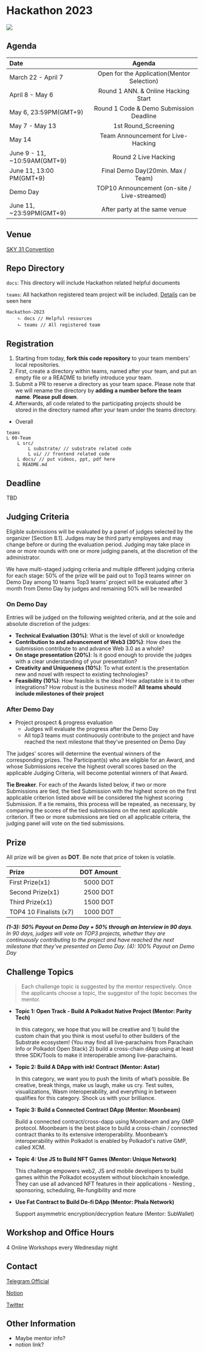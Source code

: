 # Hackathon 2023

![](https://i.postimg.cc/N0nGNtzh/photo-2023-03-08-00-43-38.jpg)

## Agenda

|  Date   |      Agenda      |  
|:----------|:-------------:|
| March 22 - April 7 |  Open for the Application(Mentor Selection) | 
| April 8 - May 6 | Round 1 ANN. & Online Hacking Start | 
| May 6, 23:59PM(GMT+9)| Round 1 Code & Demo Submission Deadline | 
| May 7 - May 13| 1st Round_Screening |
| May 14 | Team Announcement for Live-Hacking |
| June 9 - 11, ~10:59AM(GMT+9) | Round 2 Live Hacking |
| June 11, 13:00 PM(GMT+9) | Final Demo Day(20min. Max / Team) |
| Demo Day | TOP10 Announcement (on-site / Live-streamed) |
| June 11, ~23:59PM(GMT+9) | After party at the same venue |

## Venue

[SKY 31 Convention](sky31convention.com)

## Repo Directory

`docs`: This directory will include Hackathon related helpful documents

`teams`: All hackathon registered team project will be included. [Details](https://github.com/HackaDOT-East-Asia/hackathon-2023/blob/main/README.md#registration) can be seen here

```
Hackathon-2023
    ㄴ docs // Helpful resources 
    ㄴ teams // All registered team
```

## Registration

1. Starting from today, **fork this code repository** to your team members' local repositories.
2. First, create a directory within teams, named after your team, and put an empty file or a README to briefly introduce your team. 
3. Submit a PR to reserve a directory as your team space. Please note that we will rename the directory by **adding a number before the team name**. **Please pull down**.
4. Afterwards, all code related to the participating projects should be stored in the directory named after your team under the teams directory. 

- Overall 

```
teams
L 00-Team 
    L src/
        L substrate/ // substrate related code
        L ui/ // frontend related code
    L docs/ // put videos, ppt, pdf here
    L README.md
```

## Deadline

TBD

## Judging Criteria

Eligible submissions will be evaluated by a panel of judges selected by the organizer [Section 8.1]. Judges may be third party employees and may change before or during the evaluation period. Judging may take place in one or more rounds with one or more judging panels, at the discretion of the administrator.

We have multi-staged judging criteria and multiple different judging criteria for each stage: 
50% of the prize will be paid out to Top3 teams winner on Demo Day among 10 teams
Top3 teams’ project will be evaluated after 3 month from Demo Day by judges and remaining 50% will be rewarded

### On Demo Day

Entries will be judged on the following weighted criteria, and at the sole and absolute discretion of the judges:

- **Technical Evaluation (30%)**: What is the level of skill or knowledge 
- **Contribution to and advancement of Web3 (30%)**: How does the submission contribute to and advance Web 3.0 as a whole?
- **On stage presentation (20%)**: Is it good enough to provide the judges with a clear understanding of your presentation?
- **Creativity and Uniqueness (10%)**: To what extent is the presentation new and novel with respect to existing technologies?
- **Feasibility (10%)**: How feasible is the idea? How adaptable is it to other integrations? How robust is the business model? **All teams should include milestones of their project**


### After Demo Day
- Project prospect & progress evaluation
    - Judges will evaluate the progress after the Demo Day
    - All top3 teams must continuously contribute to the project and have reached the next milestone that they’ve presented on Demo Day

The judges' scores will determine the eventual winners of the corresponding prizes. The Participant(s) who are eligible for an Award, and whose Submissions receive the highest overall scores based on the applicable Judging Criteria, will become potential winners of that Award.

**Tie Breaker**. For each of the Awards listed below, if two or more Submissions are tied, the tied Submission with the highest score on the first applicable criterion listed above will be considered the highest scoring Submission. If a tie remains, this process will be repeated, as necessary, by comparing the scores of the tied submissions on the next applicable criterion. If two or more submissions are tied on all applicable criteria, the judging panel will vote on the tied submissions.

## Prize

All prize will be given as **DOT**. Be note that price of token is volatile. 

|  Prize  | DOT Amount |  
|:----------|:-------------:|
| First Prize(x1) |  5000 DOT | 
| Second Prize(x1) | 2500 DOT | 
| Third Prize(x1) | 1500 DOT | 
| TOP4 10 Finalists (x7) | 1000 DOT |

***(1-3): 50% Payout on Demo Day + 50% through an Interview in 90 days**.
In 90 days, judges will vote on TOP3 projects, whether they are continuously contributing to the project and have reached the next milestone that they’ve presented on Demo Day.
(4): 100% Payout on Demo Day*

## Challenge Topics

> Each challenge topic is suggested by the mentor respectively. Once the applicants choose a topic, the suggestor of the topic becomes the mentor.

- **Topic 1: Open Track - Build A Polkadot Native Project (Mentor: Parity Tech)**

    In this category, we hope that you will be creative and 1) build the custom chain that you think is most useful to other builders of the Substrate ecosystem! (You may find all live-parachains from Parachain Info or Polkadot Open Stack) 2) build a cross-chain dApp using at least three SDK/Tools to make it interoperable among live-parachains. 
    
- **Topic 2: Build A DApp with ink! Contract (Mentor: Astar)**

    In this category, we want you to push the limits of what’s possible. Be creative, break things, make us laugh, make us cry. Test suites, visualizations, Wasm interoperability, and everything in between qualifies for this category. Shock us with your brilliance.
    
- **Topic 3: Build a Connected Contract DApp (Mentor: Moonbeam)**

    Build a connected contract/cross-dapp using Moonbeam and any GMP protocol. Moonbeam is the best place to build a cross-chain / connected contract thanks to its extensive interoperability. Moonbeam’s interoperability within Polkadot is enabled by Polkadot's native GMP, called XCM.
    
- **Topic 4: Use JS to Build NFT Games (Mentor: Unique Network)**
    
    This challenge empowers web2, JS and mobile developers to build games within the Polkadot ecosystem without blockchain knowledge. They can use all advanced NFT features in their applications - Nesting , sponsoring, scheduling, Re-fungibility and more
    
- **Use Fat Contract to Build De-fi DApp (Mentor: Phala Network)**

    Support asymmetric encryption/decryption feature (Mentor: SubWallet)



## Workshop and Office Hours 

4 Online Workshops every Wednesday night


## Contact 

[Telegram Official](https://t.me/hackadot/1)

[Notion]()

[Twitter]()

## Other Information

- Maybe mentor info?
- notion link?





